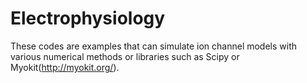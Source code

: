# Electrophysiology

These codes are examples that can simulate ion channel models with various numerical methods or libraries such as Scipy or Myokit(http://myokit.org/).
